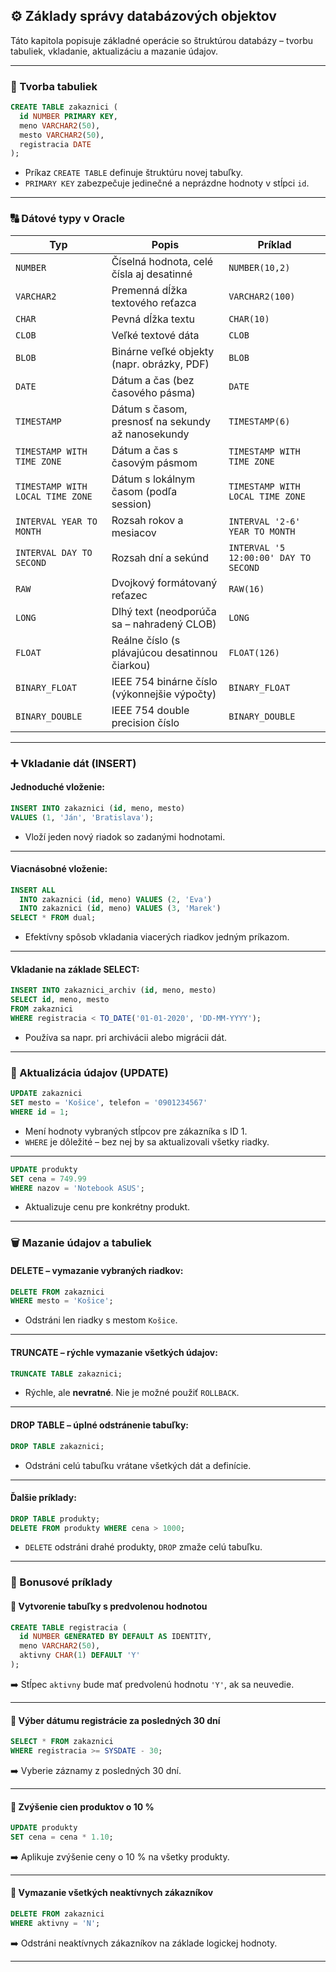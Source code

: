 
## ⚙️ Základy správy databázových objektov

Táto kapitola popisuje základné operácie so štruktúrou databázy – tvorbu tabuliek, vkladanie, aktualizáciu a mazanie údajov.

---

### 🧱 Tvorba tabuliek

```sql
CREATE TABLE zakaznici (
  id NUMBER PRIMARY KEY,
  meno VARCHAR2(50),
  mesto VARCHAR2(50),
  registracia DATE
);
```

- Príkaz `CREATE TABLE` definuje štruktúru novej tabuľky.
- `PRIMARY KEY` zabezpečuje jedinečné a neprázdne hodnoty v stĺpci `id`.

---

### 🔠 Dátové typy v Oracle

| Typ         | Popis                                                          | Príklad                         |
|--------------|----------------------------------------------------------------|----------------------------------|
| `NUMBER`     | Číselná hodnota, celé čísla aj desatinné                      | `NUMBER(10,2)`                   |
| `VARCHAR2`   | Premenná dĺžka textového reťazca                              | `VARCHAR2(100)`                  |
| `CHAR`       | Pevná dĺžka textu                                             | `CHAR(10)`                       |
| `CLOB`       | Veľké textové dáta                                            | `CLOB`                           |
| `BLOB`       | Binárne veľké objekty (napr. obrázky, PDF)                    | `BLOB`                           |
| `DATE`       | Dátum a čas (bez časového pásma)                              | `DATE`                           |
| `TIMESTAMP`  | Dátum s časom, presnosť na sekundy až nanosekundy             | `TIMESTAMP(6)`                   |
| `TIMESTAMP WITH TIME ZONE` | Dátum a čas s časovým pásmom                   | `TIMESTAMP WITH TIME ZONE`       |
| `TIMESTAMP WITH LOCAL TIME ZONE` | Dátum s lokálnym časom (podľa session) | `TIMESTAMP WITH LOCAL TIME ZONE` |
| `INTERVAL YEAR TO MONTH` | Rozsah rokov a mesiacov                          | `INTERVAL '2-6' YEAR TO MONTH`   |
| `INTERVAL DAY TO SECOND` | Rozsah dní a sekúnd                               | `INTERVAL '5 12:00:00' DAY TO SECOND` |
| `RAW`        | Dvojkový formátovaný reťazec                                  | `RAW(16)`                         |
| `LONG`       | Dlhý text (neodporúča sa – nahradený CLOB)                    | `LONG`                           |
| `FLOAT`      | Reálne číslo (s plávajúcou desatinnou čiarkou)                | `FLOAT(126)`                     |
| `BINARY_FLOAT` | IEEE 754 binárne číslo (výkonnejšie výpočty)              | `BINARY_FLOAT`                   |
| `BINARY_DOUBLE`| IEEE 754 double precision číslo                            | `BINARY_DOUBLE`                  |

---

### ➕ Vkladanie dát (INSERT)

#### Jednoduché vloženie:

```sql
INSERT INTO zakaznici (id, meno, mesto) 
VALUES (1, 'Ján', 'Bratislava');
```

- Vloží jeden nový riadok so zadanými hodnotami.

---

#### Viacnásobné vloženie:

```sql
INSERT ALL
  INTO zakaznici (id, meno) VALUES (2, 'Eva')
  INTO zakaznici (id, meno) VALUES (3, 'Marek')
SELECT * FROM dual;
```

- Efektívny spôsob vkladania viacerých riadkov jedným príkazom.

---

#### Vkladanie na základe SELECT:

```sql
INSERT INTO zakaznici_archiv (id, meno, mesto)
SELECT id, meno, mesto
FROM zakaznici
WHERE registracia < TO_DATE('01-01-2020', 'DD-MM-YYYY');
```

- Používa sa napr. pri archivácii alebo migrácii dát.

---

### 🔄 Aktualizácia údajov (UPDATE)

```sql
UPDATE zakaznici 
SET mesto = 'Košice', telefon = '0901234567'
WHERE id = 1;
```

- Mení hodnoty vybraných stĺpcov pre zákazníka s ID 1.
- `WHERE` je dôležité – bez nej by sa aktualizovali všetky riadky.

---

```sql
UPDATE produkty 
SET cena = 749.99 
WHERE nazov = 'Notebook ASUS';
```

- Aktualizuje cenu pre konkrétny produkt.

---

### 🗑️ Mazanie údajov a tabuliek

#### DELETE – vymazanie vybraných riadkov:

```sql
DELETE FROM zakaznici 
WHERE mesto = 'Košice';
```

- Odstráni len riadky s mestom `Košice`.

---

#### TRUNCATE – rýchle vymazanie všetkých údajov:

```sql
TRUNCATE TABLE zakaznici;
```

- Rýchle, ale **nevratné**. Nie je možné použiť `ROLLBACK`.

---

#### DROP TABLE – úplné odstránenie tabuľky:

```sql
DROP TABLE zakaznici;
```

- Odstráni celú tabuľku vrátane všetkých dát a definície.

---

#### Ďalšie príklady:

```sql
DROP TABLE produkty;
DELETE FROM produkty WHERE cena > 1000;
```

- `DELETE` odstráni drahé produkty, `DROP` zmaže celú tabuľku.

---



### 🎁 Bonusové príklady

#### 🔐 Vytvorenie tabuľky s predvolenou hodnotou

```sql
CREATE TABLE registracia (
  id NUMBER GENERATED BY DEFAULT AS IDENTITY,
  meno VARCHAR2(50),
  aktivny CHAR(1) DEFAULT 'Y'
);
```

➡️ Stĺpec `aktivny` bude mať predvolenú hodnotu `'Y'`, ak sa neuvedie.

---

#### 📆 Výber dátumu registrácie za posledných 30 dní

```sql
SELECT * FROM zakaznici
WHERE registracia >= SYSDATE - 30;
```

➡️ Vyberie záznamy z posledných 30 dní.

---

#### 🧮 Zvýšenie cien produktov o 10 %

```sql
UPDATE produkty
SET cena = cena * 1.10;
```

➡️ Aplikuje zvýšenie ceny o 10 % na všetky produkty.

---

#### 🧹 Vymazanie všetkých neaktívnych zákazníkov

```sql
DELETE FROM zakaznici
WHERE aktivny = 'N';
```

➡️ Odstráni neaktívnych zákazníkov na základe logickej hodnoty.

---
